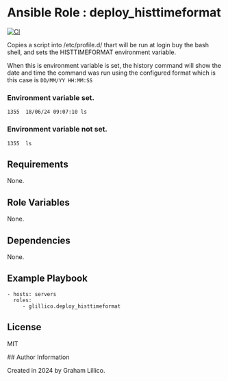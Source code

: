 # Ansible Role : deploy_histtimeformat

[![CI](https://github.com/glillico/ansible-role-deploy_histtimeformat/workflows/CI/badge.svg)](https://github.com/glillico/ansible-role-deploy_histtimeformat/actions?query=workflow%3ACI)

Copies a script into /etc/profile.d/ thart will be run at login buy the bash shell, and sets the HISTTIMEFORMAT environment variable.

When this is environment variable is set, the history command will show the date and time the command was run using the configured format which is this case is `DD/MM/YY HH:MM:SS`

### Environment variable set.

```
1355  18/06/24 09:07:10 ls
```

### Environment variable not set.

```
1355  ls
```

## Requirements

None.

## Role Variables

None.

## Dependencies

None.

## Example Playbook

    - hosts: servers
      roles:
         - glillico.deploy_histtimeformat

## License

MIT

## Author Information

Created in 2024 by Graham Lillico.
